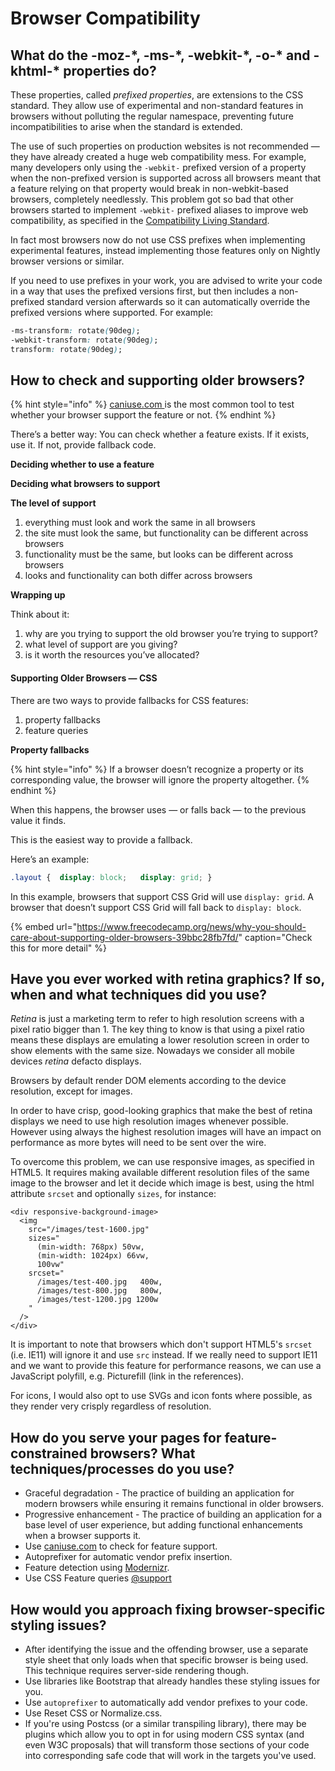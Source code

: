 # Browser Compatibility

## What do the -moz-\*, -ms-\*, -webkit-\*, -o-\* and -khtml-\* properties do?

These properties, called _prefixed properties_, are extensions to the CSS standard. They allow use of experimental and non-standard features in browsers without polluting the regular namespace, preventing future incompatibilities to arise when the standard is extended.

The use of such properties on production websites is not recommended — they have already created a huge web compatibility mess. For example, many developers only using the `-webkit-` prefixed version of a property when the non-prefixed version is supported across all browsers meant that a feature relying on that property would break in non-webkit-based browsers, completely needlessly. This problem got so bad that other browsers started to implement `-webkit-` prefixed aliases to improve web compatibility, as specified in the [Compatibility Living Standard](https://compat.spec.whatwg.org/).

In fact most browsers now do not use CSS prefixes when implementing experimental features, instead implementing those features only on Nightly browser versions or similar.

If you need to use prefixes in your work, you are advised to write your code in a way that uses the prefixed versions first, but then includes a non-prefixed standard version afterwards so it can automatically override the prefixed versions where supported. For example:

```css
-ms-transform: rotate(90deg);
-webkit-transform: rotate(90deg);
transform: rotate(90deg);
```

## How to check and supporting older browsers?

{% hint style="info" %}
[caniuse.com ](https://caniuse.com)is the most common tool to test whether your browser support the feature or not.
{% endhint %}

There’s a better way: You can check whether a feature exists. If it exists, use it. If not, provide fallback code.

**Deciding whether to use a feature**

**Deciding what browsers to support**

**The level of support**

1. everything must look and work the same in all browsers
2. the site must look the same, but functionality can be different across browsers
3. functionality must be the same, but looks can be different across browsers
4. looks and functionality can both differ across browsers

**Wrapping up**

Think about it:

1. why are you trying to support the old browser you’re trying to support?
2. what level of support are you giving?
3. is it worth the resources you’ve allocated?

#### Supporting Older Browsers — CSS <a id="supporting-older-browsers-css"></a>

There are two ways to provide fallbacks for CSS features:

1. property fallbacks
2. feature queries

**Property fallbacks**

{% hint style="info" %}
If a browser doesn’t recognize a property or its corresponding value, the browser will ignore the property altogether.
{% endhint %}

When this happens, the browser uses — or falls back — to the previous value it finds.

This is the easiest way to provide a fallback.

Here’s an example:

```css
.layout {  display: block;   display: grid; }
```

In this example, browsers that support CSS Grid will use `display: grid`. A browser that doesn’t support CSS Grid will fall back to `display: block`.

{% embed url="https://www.freecodecamp.org/news/why-you-should-care-about-supporting-older-browsers-39bbc28fb7fd/" caption="Check this for more detail" %}

## Have you ever worked with retina graphics? If so, when and what techniques did you use?

_Retina_ is just a marketing term to refer to high resolution screens with a pixel ratio bigger than 1. The key thing to know is that using a pixel ratio means these displays are emulating a lower resolution screen in order to show elements with the same size. Nowadays we consider all mobile devices _retina_ defacto displays.

Browsers by default render DOM elements according to the device resolution, except for images.

In order to have crisp, good-looking graphics that make the best of retina displays we need to use high resolution images whenever possible. However using always the highest resolution images will have an impact on performance as more bytes will need to be sent over the wire.

To overcome this problem, we can use responsive images, as specified in HTML5. It requires making available different resolution files of the same image to the browser and let it decide which image is best, using the html attribute `srcset` and optionally `sizes`, for instance:

```text
<div responsive-background-image>
  <img
    src="/images/test-1600.jpg"
    sizes="
      (min-width: 768px) 50vw,
      (min-width: 1024px) 66vw,
      100vw"
    srcset="
      /images/test-400.jpg   400w,
      /images/test-800.jpg   800w,
      /images/test-1200.jpg 1200w
    "
  />
</div>
```

It is important to note that browsers which don't support HTML5's `srcset` \(i.e. IE11\) will ignore it and use `src` instead. If we really need to support IE11 and we want to provide this feature for performance reasons, we can use a JavaScript polyfill, e.g. Picturefill \(link in the references\).

For icons, I would also opt to use SVGs and icon fonts where possible, as they render very crisply regardless of resolution.

## How do you serve your pages for feature-constrained browsers? What techniques/processes do you use?

* Graceful degradation - The practice of building an application for modern browsers while ensuring it remains functional in older browsers.
* Progressive enhancement - The practice of building an application for a base level of user experience, but adding functional enhancements when a browser supports it.
* Use [caniuse.com](https://caniuse.com/) to check for feature support.
* Autoprefixer for automatic vendor prefix insertion.
* Feature detection using [Modernizr](https://modernizr.com/).
* Use CSS Feature queries [@support](https://developer.mozilla.org/en-US/docs/Web/CSS/@supports)

## How would you approach fixing browser-specific styling issues?

* After identifying the issue and the offending browser, use a separate style sheet that only loads when that specific browser is being used. This technique requires server-side rendering though.
* Use libraries like Bootstrap that already handles these styling issues for you.
* Use `autoprefixer` to automatically add vendor prefixes to your code.
* Use Reset CSS or Normalize.css.
* If you're using Postcss \(or a similar transpiling library\), there may be plugins which allow you to opt in for using modern CSS syntax \(and even W3C proposals\) that will transform those sections of your code into corresponding safe code that will work in the targets you've used.

